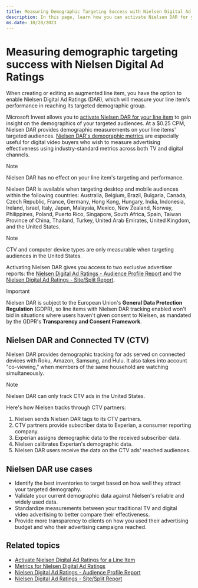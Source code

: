 ```yaml
---
title: Measuring Demographic Targeting Success with Nielsen Digital Ad Ratings
description: In this page, learn how you can activate Nielsen DAR for your line item and gain insight on the demographics of your targeted audiences.   
ms.date: 10/28/2023
---
```



# Measuring demographic targeting success with Nielsen Digital Ad Ratings

When creating or editing an augmented line item, you have the option to enable Nielsen Digital Ad Ratings (DAR), which will measure your line item's performance in reaching its targeted demographic group.

Microsoft Invest allows you to [activate Nielsen DAR for your line item](activate-nielsen-digital-ad-ratings-for-a-line-item.md) to gain insight on the demographics of your targeted audiences. At a $0.25 CPM, Nielsen DAR provides demographic measurements on your line items' targeted audiences. [Nielsen DAR's demographic metrics](nielsen-dar-metrics.md) are especially useful for digital video buyers who wish to measure advertising effectiveness using industry-standard metrics across both TV and digital channels.

> [!NOTE]
> Nielsen DAR has no effect on your line item's targeting and performance.

Nielsen DAR is available when targeting desktop and mobile audiences within the following countries: Australia, Belgium, Brazil, Bulgaria, Canada, Czech Republic, France, Germany, Hong Kong, Hungary, India, Indonesia, Ireland, Israel, Italy, Japan, Malaysia, Mexico, New Zealand, Norway, Philippines, Poland, Puerto Rico, Singapore, South Africa, Spain, Taiwan Province of China, Thailand, Turkey, United Arab Emirates, United Kingdom, and the United States.

> [!NOTE]
> CTV and computer device types are only measurable when targeting audiences in the United States.

Activating Nielsen DAR gives you access to two exclusive advertiser reports: the [Nielsen Digital Ad Ratings - Audience Profile Report](nielsen-dar-audience-profile-report.md) and the [Nielsen Digital Ad Ratings - Site/Split Report](nielsen-dar-site-split-report.md).

> [!IMPORTANT]
> Nielsen DAR is subject to the European Union's **General Data Protection Regulation** (GDPR), so line items with Nielsen DAR tracking enabled won't bid in situations where users haven't given consent to Nielsen, as mandated by the GDPR's **Transparency and Consent Framework**.

## Nielsen DAR and Connected TV (CTV)

Nielsen DAR provides demographic tracking for ads served on connected devices with Roku, Amazon, Samsung, and Hulu. It also takes into account "co-viewing," when members of the same household are watching simultaneously.

> [!NOTE]
> Nielsen DAR can only track CTV ads in the United States.

Here's how Nielsen tracks through CTV partners:

1. Nielsen sends Nielsen DAR tags to its CTV partners.
1. CTV partners provide subscriber data to Experian, a consumer reporting company.
1. Experian assigns demographic data to the received subscriber data.
1. Nielsen calibrates Experian's demographic data.
1. Nielsen DAR users receive the data on the CTV ads' reached audiences.

## Nielsen DAR use cases

- Identify the best inventories to target based on how well they attract your targeted demography.
- Validate your current demographic data against Nielsen's reliable and widely used data.
- Standardize measurements between your traditional TV and digital video advertising to better compare their effectiveness.
- Provide more transparency to clients on how you used their advertising budget and who their advertising campaigns reached.

## Related topics

- [Activate Nielsen Digital Ad Ratings for a Line Item](activate-nielsen-digital-ad-ratings-for-a-line-item.md)
- [Metrics for Nielsen Digital Ad Ratings](nielsen-dar-metrics.md)
- [Nielsen Digital Ad Ratings - Audience Profile Report](nielsen-dar-audience-profile-report.md)
- [Nielsen Digital Ad Ratings - Site/Split Report](nielsen-dar-site-split-report.md)
